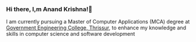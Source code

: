 ### Hi there, I,m Anand Krishna!👋

I am currently pursuing a Master of Computer Applications (MCA) degree at [Government Engineering College, Thrissur](https://gectcr.ac.in/), to enhance my knowledge and skills in computer science and software development
